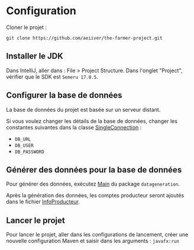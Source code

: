 # Configuration

Cloner le projet :

```
git clone https://github.com/aeiiver/the-farmer-project.git
```

## Installer le JDK

Dans IntelliJ, aller dans : File > Project Structure.
Dans l'onglet "Project", vérifier que le SDK est `Semeru 17.0.5`.

## Configurer la base de données

La base de données du projet est basée sur un serveur distant.

Si vous voulez changer les détails de la base de données,
changer les constantes suivantes dans la classe [SingleConnection](src/main/java/root/data/SingleConnection.java) :

- `DB_URL`
- `DB_USER`
- `DB_PASSWORD`

## Générer des données pour la base de données

Pour générer des données, exécutez [Main](src/main/java/datageneration/Main.java) du package `datageneration`.

Après la génération des données, les comptes producteur seront ajoutés dans le fichier [InfoProducteur](InfoProducteur.txt).

## Lancer le projet

Pour lancer le projet, aller dans les configurations de lancement,
créer une nouvelle configuration Maven et saisir dans les arguments : `javafx:run`
